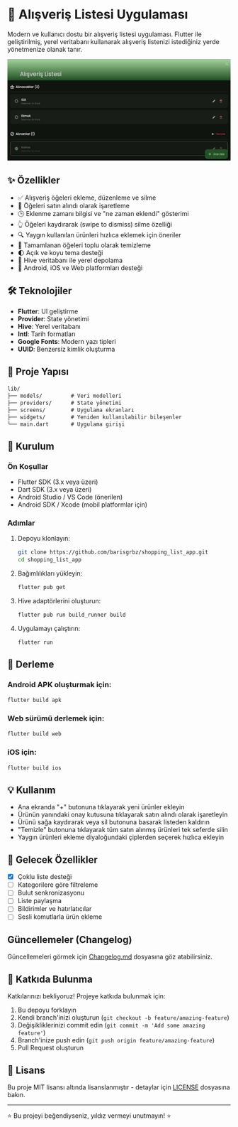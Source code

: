 # 🛒 Alışveriş Listesi Uygulaması

Modern ve kullanıcı dostu bir alışveriş listesi uygulaması. Flutter ile geliştirilmiş, yerel veritabanı kullanarak alışveriş listenizi istediğiniz yerde yönetmenize olanak tanır.

![Uygulama Önizlemesi](screenshots/app_preview.png)

## ✨ Özellikler

- ✅ Alışveriş öğeleri ekleme, düzenleme ve silme
- 🔄 Öğeleri satın alındı olarak işaretleme
- 🕒 Eklenme zamanı bilgisi ve "ne zaman eklendi" gösterimi
- 👆 Öğeleri kaydırarak (swipe to dismiss) silme özelliği
- 🔍 Yaygın kullanılan ürünleri hızlıca eklemek için öneriler
- 🧹 Tamamlanan öğeleri toplu olarak temizleme
- 🌓 Açık ve koyu tema desteği
- 💾 Hive veritabanı ile yerel depolama
- 📱 Android, iOS ve Web platformları desteği

## 🛠️ Teknolojiler

- **Flutter**: UI geliştirme
- **Provider**: State yönetimi
- **Hive**: Yerel veritabanı
- **Intl**: Tarih formatları
- **Google Fonts**: Modern yazı tipleri
- **UUID**: Benzersiz kimlik oluşturma

## 📂 Proje Yapısı

```
lib/
├── models/         # Veri modelleri
├── providers/      # State yönetimi
├── screens/        # Uygulama ekranları
├── widgets/        # Yeniden kullanılabilir bileşenler
└── main.dart       # Uygulama girişi
```

## 🚀 Kurulum

### Ön Koşullar

- Flutter SDK (3.x veya üzeri)
- Dart SDK (3.x veya üzeri)
- Android Studio / VS Code (önerilen)
- Android SDK / Xcode (mobil platformlar için)

### Adımlar

1. Depoyu klonlayın:
   ```bash
   git clone https://github.com/barisgrbz/shopping_list_app.git
   cd shopping_list_app
   ```

2. Bağımlılıkları yükleyin:
   ```bash
   flutter pub get
   ```

3. Hive adaptörlerini oluşturun:
   ```bash
   flutter pub run build_runner build
   ```

4. Uygulamayı çalıştırın:
   ```bash
   flutter run
   ```

## 📱 Derleme

### Android APK oluşturmak için:

```bash
flutter build apk
```

### Web sürümü derlemek için:

```bash
flutter build web
```

### iOS için:

```bash
flutter build ios
```

## 💡 Kullanım

- Ana ekranda "+" butonuna tıklayarak yeni ürünler ekleyin
- Ürünün yanındaki onay kutusuna tıklayarak satın alındı olarak işaretleyin
- Ürünü sağa kaydırarak veya sil butonuna basarak listeden kaldırın
- "Temizle" butonuna tıklayarak tüm satın alınmış ürünleri tek seferde silin
- Yaygın ürünleri ekleme diyaloğundaki çiplerden seçerek hızlıca ekleyin

## 🔮 Gelecek Özellikler

- [x] Çoklu liste desteği
- [ ] Kategorilere göre filtreleme
- [ ] Bulut senkronizasyonu
- [ ] Liste paylaşma
- [ ] Bildirimler ve hatırlatıcılar
- [ ] Sesli komutlarla ürün ekleme
## Güncellemeler (Changelog)
Güncellemeleri görmek için [Changelog.md](CHANGELOG.md) dosyasına göz atabilirsiniz.

## 🤝 Katkıda Bulunma

Katkılarınızı bekliyoruz! Projeye katkıda bulunmak için:

1. Bu depoyu forklayın
2. Kendi branch'inizi oluşturun (`git checkout -b feature/amazing-feature`)
3. Değişikliklerinizi commit edin (`git commit -m 'Add some amazing feature'`)
4. Branch'inize push edin (`git push origin feature/amazing-feature`)
5. Pull Request oluşturun

## 📄 Lisans

Bu proje MIT lisansı altında lisanslanmıştır - detaylar için [LICENSE](LICENSE) dosyasına bakın.

---

⭐ Bu projeyi beğendiyseniz, yıldız vermeyi unutmayın! ⭐
